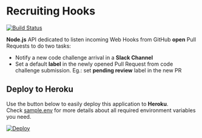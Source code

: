 # Recruiting Hooks
[![Build Status](https://travis-ci.org/vitorsalgado/recruiting-hooks.svg?branch=master)](https://travis-ci.org/vitorsalgado/recruiting-hooks)  

**Node.js** API dedicated to listen incoming Web Hooks from GitHub **open** Pull Requests to do two tasks:
* Notify a new code challenge arrival in a **Slack Channel**
* Set a default **label** in the newly opened Pull Request from code challenge submission. Eg.: set **pending review** label in the new PR

## Deploy to Heroku
Use the button below to easily deploy this application to **Heroku**.  
Check [sample.env](./examples/sample.env) for more details about all required environment variables you need.  
 
[![Deploy](https://www.herokucdn.com/deploy/button.svg)](https://heroku.com/deploy)
